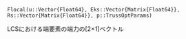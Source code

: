 ```
Flocal(u::Vector{Float64}, Eks::Vector{Matrix{Float64}}, Rs::Vector{Matrix{Float64}}, p::TrussOptParams)
```

LCSにおける端要素の端力の[2×1]ベクトル
